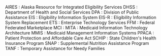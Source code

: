 AIRES : Alaska Resource for Integrated Eligibility Services
DHSS  : Department of Health and Social Services
DPA   : Division of Public Assistance
EIS   : Eligibility Information System
EIS-R : Eligibility Information System Replacement
ETS   : Enterprise Technology Services
FFM   : Federal Federated Marketplace
MCI   :
MITA  : Medicaid Information Technology Architecture
MMIS  : Medicaid Management Information Systems
PPACA : Patient Protection and Affordable Care Act
SCHIP : State Children's Health Insurance Program
SNAP  : Supplemental Nutrition Assistance Program
TANF  : Temporary Assistance for Needy Families
